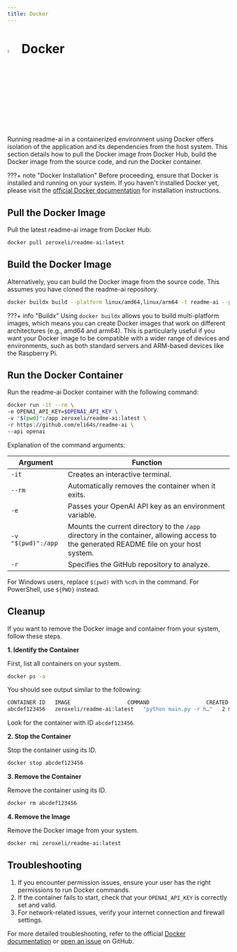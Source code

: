 ```yaml
---
title: Docker
---
```


# <img width="4.5%" src="https://raw.githubusercontent.com/eli64s/readme-ai/63173801d4b8115d523eb1ed8e145613545095de/docs/assets/icons/docker.svg">&emsp13;Docker

<!--
<a href="https://hub.docker.com/r/zeroxeli/readme-ai">
  <img src="https://img.shields.io/docker/pulls/zeroxeli/readme-ai?color=2496ED&logo=docker&label=Docker%20Pulls&labelColor=2496ED&logoColor=white" alt="docker-pulls">
</a>
<a href="https://hub.docker.com/r/zeroxeli/readme-ai">
  <img src="https://img.shields.io/docker/image-size/zeroxeli/readme-ai?color=2496ED&logo=docker&label=Image%20Size&labelColor=2496ED&logoColor=white" alt="docker-size">
</a>
-->

Running readme-ai in a containerized environment using Docker offers isolation of the application and its dependencies from the host system. This section details how to pull the Docker image from Docker Hub, build the Docker image from the source code, and run the Docker container.

???+ note "Docker Installation"
    Before proceeding, ensure that Docker is installed and running on your system. If you haven't installed Docker yet, please visit the [official Docker documentation](https://docs.docker.com/get-docker/) for installation instructions.

## Pull the Docker Image

Pull the latest readme-ai image from Docker Hub:

```sh
docker pull zeroxeli/readme-ai:latest
```

## Build the Docker Image

Alternatively, you can build the Docker image from the source code. This assumes you have cloned the readme-ai repository.

```sh
docker buildx build --platform linux/amd64,linux/arm64 -t readme-ai --push .
```

???+ info "Buildx"
    Using `docker buildx` allows you to build multi-platform images, which means you can create Docker images that work on different architectures (e.g., amd64 and arm64). This is particularly useful if you want your Docker image to be compatible with a wider range of devices and environments, such as both standard servers and ARM-based devices like the Raspberry Pi.

## Run the Docker Container

Run the readme-ai Docker container with the following command:

```sh
docker run -it --rm \
-e OPENAI_API_KEY=$OPENAI_API_KEY \
-v "$(pwd)":/app zeroxeli/readme-ai:latest \
-r https://github.com/eli64s/readme-ai \
--api openai
```

Explanation of the command arguments:

| Argument      | Function                           |
| ----------- | ------------------------------------ |
| `-it`       | Creates an interactive terminal.     |
| `--rm`      | Automatically removes the container when it exits. |
| `-e` | Passes your OpenAI API key as an environment variable. |
| `-v "$(pwd)":/app` | Mounts the current directory to the `/app` directory in the container, allowing access to the generated README file on your host system. |
| `-r`    | Specifies the GitHub repository to analyze. |

For Windows users, replace `$(pwd)` with `%cd%` in the command. For PowerShell, use `${PWD}` instead.

## Cleanup

If you want to remove the Docker image and container from your system, follow these steps.

**1. Identify the Container**

First, list all containers on your system.

```sh
docker ps -a
```

You should see output similar to the following:

```sh
CONTAINER ID   IMAGE                  COMMAND                  CREATED          STATUS          PORTS     NAMES
abcdef123456   zeroxeli/readme-ai:latest   "python main.py -r h…"   2 minutes ago    Up 2 minutes
```

Look for the container with ID `abcdef123456`.

**2. Stop the Container**

Stop the container using its ID.

```sh
docker stop abcdef123456
```

**3. Remove the Container**

Remove the container using its ID.

```sh
docker rm abcdef123456
```

**4. Remove the Image**

Remove the Docker image from your system.

```sh
docker rmi zeroxeli/readme-ai:latest
```

## Troubleshooting

1. If you encounter permission issues, ensure your user has the right permissions to run Docker commands.
2. If the container fails to start, check that your `OPENAI_API_KEY` is correctly set and valid.
3. For network-related issues, verify your internet connection and firewall settings.

For more detailed troubleshooting, refer to the official [Docker documentation](https://docs.docker.com/config/daemon/#troubleshoot-the-daemon) or [open an issue](https://github.com/eli64s/readme-ai/issues) on GitHub.
